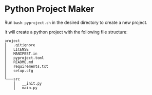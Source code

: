# Python Project Maker

Run `bash pyproject.sh` in the desired directory to create a new project.

It will create a python project with the following file structure:

```text
project
│   .gitignore
│   LICENSE
│   MANIFEST.in
│   pyproject.toml
│   README.md
│   requirements.txt
│   setup.cfg
│
└───src
    │   __init.py
    │   main.py
```
